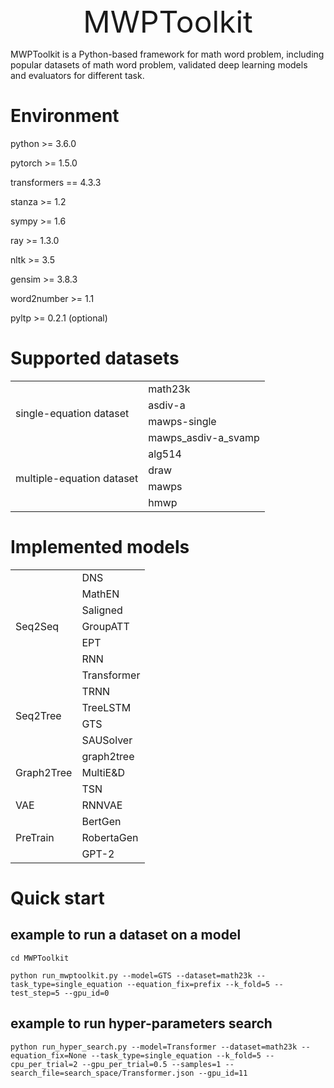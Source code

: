 <div align='center'><font size='70'>MWPToolkit</font></div>

MWPToolkit is a Python-based framework for math word problem, including popular datasets of math word problem, validated deep learning models and evaluators for different task.

# Environment
python >= 3.6.0

pytorch >= 1.5.0

transformers == 4.3.3

stanza >= 1.2

sympy >= 1.6

ray >= 1.3.0

nltk >= 3.5

gensim >= 3.8.3

word2number >= 1.1

pyltp >= 0.2.1 (optional)

# Supported datasets
<table>
    <tr>
        <td rowspan="4">single-equation dataset</td>
        <td>math23k</td>
    </tr>
    <tr>
        <td>asdiv-a</td>
    </tr>
    <tr>
        <td>mawps-single</td>
    </tr>
    <tr>
        <td>mawps_asdiv-a_svamp</td>
    </tr>
    <tr>
        <td rowspan="4">multiple-equation dataset</td>
        <td>alg514</td>
    </tr>
    <tr>
        <td>draw</td>
    </tr>
    <tr>
        <td>mawps</td>
    </tr>
    <tr>
        <td>hmwp</td>
    </tr>
</table>

# Implemented models
<table>
    <tr>
        <td rowspan="7">Seq2Seq</td>
        <td>DNS</td>
    </tr>
    <tr>
        <td>MathEN</td>
    </tr>
    <tr>
        <td>Saligned</td>
    </tr>
    <tr>
        <td>GroupATT</td>
    </tr>
    <tr>
        <td>EPT</td>
    </tr>
    <tr>
        <td>RNN</td>
    </tr>
    <tr>
        <td>Transformer</td>
    </tr>
    <tr>
        <td rowspan="4">Seq2Tree</td>
        <td>TRNN</td>
    </tr>
    <tr>
        <td>TreeLSTM</td>
    </tr>
    <tr>
        <td>GTS</td>
    </tr>
    <tr>
        <td>SAUSolver</td>
    </tr>
    <tr>
        <td rowspan="3">Graph2Tree</td>
        <td>graph2tree</td>
    </tr>
    <tr>
        <td>MultiE&D</td>
    </tr>
    <tr>
        <td>TSN</td>
    </tr>
    <tr>
        <td rowspan="1">VAE</td>
        <td>RNNVAE</td>
    </tr>
    <tr>
        <td rowspan="3">PreTrain</td>
        <td>BertGen</td>
    </tr>
    <tr>
        <td>RobertaGen</td>
    </tr>
    <tr>
        <td>GPT-2</td>
    </tr>
</table>

# Quick start
## example to run a dataset on a model
```cd MWPToolkit```

```python run_mwptoolkit.py --model=GTS --dataset=math23k --task_type=single_equation --equation_fix=prefix --k_fold=5 --test_step=5 --gpu_id=0```

## example to run hyper-parameters search

```python run_hyper_search.py --model=Transformer --dataset=math23k --equation_fix=None --task_type=single_equation --k_fold=5 --cpu_per_trial=2 --gpu_per_trial=0.5 --samples=1 --search_file=search_space/Transformer.json --gpu_id=11 ```